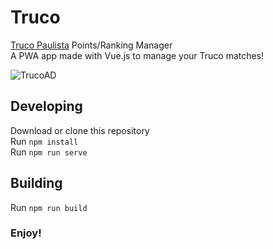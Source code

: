 # Truco
[Truco Paulista](https://en.wikipedia.org/wiki/Truco#Truco_Paulista) Points/Ranking Manager<br>
A PWA app made with Vue.js to manage your Truco matches!

![TrucoAD](https://i.imgur.com/xYjxKVX.png)

## Developing
Download or clone this repository<br>
Run ```npm install```<br>
Run ```npm run serve```<br>

## Building
Run ```npm run build```<br>

### Enjoy!
